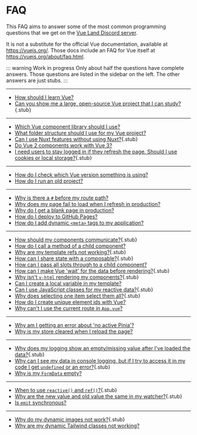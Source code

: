 <script setup>
import { h, resolveComponent } from 'vue'
const Badge = resolveComponent('Badge')
const Stub = () => h(
  Badge,
  {
    text: 'stub',
    title: 'Stub: The answer to this question is currently incomplete',
    type: 'warning'
  }
)
</script>

# FAQ

This FAQ aims to answer some of the most common programming questions that we get on the [Vue Land Discord server](https://chat.vuejs.org/).

It is not a substitute for the official Vue documentation, available at <https://vuejs.org/>. Those docs include an FAQ for Vue itself at <https://vuejs.org/about/faq.html>.

::: warning Work in progress
Only about half the questions have complete answers. Those questions are listed in the sidebar on the left. The other answers are just stubs.
:::

---

<!-- Learning -->

- [How should I learn Vue?](learning-vue)
- [Can you show me a large, open-source Vue project that I can study?](large-example-applications){.stub} <Stub />

---

<!-- New project decisions -->

- [Which Vue component library should I use?](component-library)
- [What folder structure should I use for my Vue project?](folder-structure)
- [Can I use Nuxt features without using Nuxt?](nuxt-features){.stub} <Stub />
- [Do Vue 2 components work with Vue 3?](vue-2-components-in-vue-3)
- [I need users to stay logged in if they refresh the page. Should I use cookies or local storage?](cookies-local-storage){.stub} <Stub />

---

<!-- Working with npm -->

- [How do I check which Vue version something is using?](checking-versions)
- [How do I run an old project?](running-old-projects)

---

<!-- Deployment -->

- [Why is there a `#` before my route path?](hash-before-route-path)
- [Why does my page fail to load when I refresh in production?](production-page-refresh)
- [Why do I get a blank page in production?](blank-page-in-production)
- [How do I deploy to GitHub Pages?](github-pages)
- [How do I add dynamic `<meta>` tags to my application?](dynamic-meta-tags)

---

<!-- Vue code patterns -->

- [How should my components communicate?](component-communication){.stub} <Stub />
- [How do I call a method of a child component?](invoking-child-methods)
- [Why are my template refs not working?](template-refs){.stub} <Stub />
- [How can I share state with a composable?](sharing-state){.stub} <Stub />
- [How can I pass all slots through to a child component?](forwarding-slots)
- [How can I make Vue 'wait' for the data before rendering?](delaying-rendering){.stub} <Stub />
- [Why isn't `v-html` rendering my components?](components-in-v-html){.stub} <Stub />
- [Can I create a local variable in my template?](template-local-variables)
- [Can I use JavaScript classes for my reactive data?](reactivity-and-classes){.stub} <Stub />
- [Why does selecting one item select them all?](independent-selections){.stub} <Stub />
- [How do I create unique element ids with Vue?](unique-element-ids)
- [Why can't I use the current route in `App.vue`?](accessing-the-route)

---

<!-- Pinia -->

- [Why am I getting an error about 'no active Pinia'?](no-active-pinia)
- [Why is my store cleared when I reload the page?](persisting-a-store)

---

<!-- Debugging -->

- [Why does my logging show an empty/missing value after I've loaded the data?](logging-after-loading){.stub} <Stub />
- [Why can I see my data in console logging, but if I try to access it in my code I get `undefined` or an error?](logging-is-live){.stub} <Stub />
- [Why is my `FormData` empty?](empty-formdata)

---

<!-- Common Vue misunderstandings -->

- [When to use `reactive()` and `ref()`?](reactive-ref){.stub} <Stub />
- [Why are the new value and old value the same in my watcher?](deep-watcher-values){.stub} <Stub />
- [Is `emit` synchronous?](emit-synchronous)

---

<!-- Common tooling problems -->

- [Why do my dynamic images not work?](dynamic-images){.stub} <Stub />
- [Why are my dynamic Tailwind classes not working?](missing-tailwind-classes)

<style scoped>
.stub {
  opacity: 0.6;
}

.stub:hover {
  opacity: 1;
}
</style>
